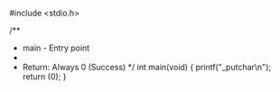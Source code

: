 #include <stdio.h>

/**
 * main - Entry point
 *
 * Return: Always 0 (Success)
 */
int main(void) 
{
        printf("_putchar\n");
        return (0);
}
